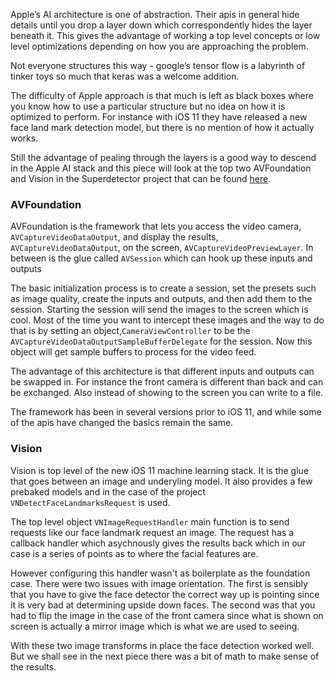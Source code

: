 
Apple’s  AI architecture is one of abstraction. Their apis in general hide details until you drop a layer down which correspondently hides the layer beneath it. This gives the advantage of working a top level concepts or low level optimizations depending on how you are approaching the problem.

Not everyone structures this way - google’s tensor flow is a labyrinth of tinker toys so much that keras was a welcome addition.

The difficulty of Apple approach is that much is left as black boxes where you know how to use a particular structure but no idea on how it is optimized to perform. For instance with iOS 11 they have released a new face land mark detection model, but there is no mention of how it actually works.

Still the advantage of pealing through the layers is a good way to descend in the Apple AI stack and this piece will look at the top two AVFoundation and Vision in the Superdetector project that can be found [here](https://github.com/ArthurConner/SuperDectector/tree/master).

### AVFoundation

AVFoundation is the framework that lets you access the video camera, `AVCaptureVideoDataOutput`, and display the results, `AVCaptureVideoDataOutput`, on the screen, `AVCaptureVideoPreviewLayer`. In between is the glue called `AVSession` which can hook up these inputs and outputs

The basic initialization process is to create a session, set the presets such as image quality, create the inputs and outputs, and then add them to the session. Starting the session will send the images to the screen which is cool. Most of the time you want to intercept these images and the way to do that is by setting an object,`CameraViewController` to be the `AVCaptureVideoDataOutputSampleBufferDelegate` for the session. Now this object will get sample buffers to process for the video feed.

The advantage of this architecture is that different inputs and outputs can be swapped in. For instance the front camera is different than back and can be exchanged. Also instead of showing to the screen you can write to a file.

The framework has been in several versions prior to iOS 11, and while some of the apis have changed the basics remain the same.

### Vision

Vision is top level of the new iOS 11 machine learning stack. It is the glue that goes between an image and underyling model. It also provides a few prebaked models and in the case of the project `VNDetectFaceLandmarksRequest` is used.

The top level object `VNImageRequestHandler` main function is to send requests like our face landmark request an image. The request has a callback handler which asychnously gives the results back which in our case is a series of points as to where the facial features are.

However configuring this handler wasn't as boilerplate as the foundation case. There were two issues with image orientation. The first is sensibly that you have to give the face detector the correct way up is pointing since it is very bad at determining upside down faces. The second was that you had to flip the image in the case of the front camera since what is shown on screen is actually a mirror image which is what we are used to seeing.

With these two image transforms in place the face detection worked well. But we shall see in the next piece there was a bit of math to make sense of the results.





